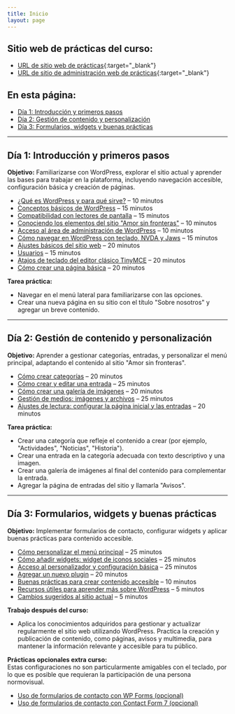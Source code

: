 ```yaml
---
title: Inicio
layout: page
---
```


## Sitio web de prácticas del curso:

- [URL de sitio web de prácticas](https://amorsinfronterasac.org/){:target="_blank"}
- [URL de sitio de administración web de prácticas](https://amorsinfronterasac.org/wp-admin){:target="_blank"}

## En esta página:

- [Día 1: Introducción y primeros pasos](#día-1-introducción-y-primeros-pasos)
- [Día 2: Gestión de contenido y personalización](#día-2-gestión-de-contenido-y-personalización)
- [Día 3: Formularios, widgets y buenas prácticas](#día-3-formularios-widgets-y-buenas-prácticas)

---

## Día 1: Introducción y primeros pasos
**Objetivo:** Familiarizarse con WordPress, explorar el sitio actual y aprender las bases para trabajar en la plataforma, incluyendo navegación accesible, configuración básica y creación de páginas.

- [¿Qué es WordPress y para qué sirve?](./que-es-wordpress) – 10 minutos  
- [Conceptos básicos de WordPress](./conceptos-basicos-de-wordpress) – 15 minutos  
- [Compatibilidad con lectores de pantalla](./compatibilidad-lectores-pantalla) – 15 minutos  
- [Conociendo los elementos del sitio "Amor sin fronteras"](./conociendo-sitio) – 10 minutos  
- [Acceso al área de administración de WordPress](./acceso-administracion) – 10 minutos  
- [Cómo navegar en WordPress con teclado, NVDA y Jaws](./navegar-wordpress) – 15 minutos  
- [Ajustes básicos del sitio web](./ajustes-basicos) – 20 minutos  
- [Usuarios](./usuarios) – 15 minutos  
- [Atajos de teclado del editor clásico TinyMCE](./shortcuts-tinymce) – 20 minutos  
- [Cómo crear una página básica](./crear-pagina-basica) – 20 minutos  

**Tarea práctica:**  
- Navegar en el menú lateral para familiarizarse con las opciones.  
- Crear una nueva página en su sitio con el título "Sobre nosotros" y agregar un breve contenido.  

---

## Día 2: Gestión de contenido y personalización
**Objetivo:** Aprender a gestionar categorías, entradas, y personalizar el menú principal, adaptando el contenido al sitio "Amor sin fronteras".

- [Cómo crear categorías](./crear-categorias) – 20 minutos  
- [Cómo crear y editar una entrada](./crear-editar-entrada) – 25 minutos  
- [Cómo crear una galería de imágenes](./crear-galeria) – 20 minutos  
- [Gestión de medios: imágenes y archivos](./gestion-medios) – 25 minutos  
- [Ajustes de lectura: configurar la página inicial y las entradas](./ajustes-lectura) – 20 minutos  

**Tarea práctica:**  
- Crear una categoría que refleje el contenido a crear (por ejemplo, "Actividades", "Noticias", "Historia").  
- Crear una entrada en la categoría adecuada con texto descriptivo y una imagen.  
- Crear una galería de imágenes al final del contenido para complementar la entrada.  
- Agregar la página de entradas del sitio y llamarla "Avisos".  

---

## Día 3: Formularios, widgets y buenas prácticas
**Objetivo:** Implementar formularios de contacto, configurar widgets y aplicar buenas prácticas para contenido accesible.

- [Cómo personalizar el menú principal](./personalizar-menu-principal) – 25 minutos  
- [Cómo añadir widgets: widget de iconos sociales](./widgets-iconos-sociales) – 25 minutos  
- [Acceso al personalizador y configuración básica](./acceso-personalizador) – 25 minutos  
- [Agregar un nuevo plugin](./agregar-plugin) – 20 minutos  
- [Buenas prácticas para crear contenido accesible](./buenas-practicas) – 10 minutos  
- [Recursos útiles para aprender más sobre WordPress](./recursos-utiles) – 5 minutos  
- [Cambios sugeridos al sitio actual](./cambios-sugeridos) – 5 minutos  

**Trabajo después del curso:**  
- Aplica los conocimientos adquiridos para gestionar y actualizar regularmente el sitio web utilizando WordPress. Practica la creación y publicación de contenido, como páginas, avisos y multimedia, para mantener la información relevante y accesible para tu público.

**Prácticas opcionales extra curso:**  
Estas configuraciones no son particularmente amigables con el teclado, por lo que es posible que requieran la participación de una persona normovisual.

- [Uso de formularios de contacto con WP Forms (opcional)](./formularios-wpforms) 
- [Uso de formularios de contacto con Contact Form 7 (opcional)](./formularios-contactform)
